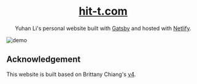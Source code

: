 <h1 align="center">
  <a href="https://hit-t.com" target="_blank">hit-t.com</a>
</h1>
<p align="center">
  Yuhan Li's personal website built with <a href="https://www.gatsbyjs.org/" target="_blank">Gatsby</a> and hosted with <a href="https://www.netlify.com/" target="_blank">Netlify</a>.
</p>

![demo](https://github.com/HiT-T/Personal-Website/blob/main/%E5%B1%8F%E5%B9%95%E6%88%AA%E5%9B%BE%202025-04-22%20141210.png)

## Acknowledgement

This website is built based on Brittany Chiang's <a href="https://github.com/bchiang7/v4" target="_blank">v4</a>.
